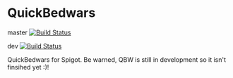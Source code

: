 # QuickBedwars 
master [![Build Status](https://travis-ci.org/ZargorNET/QuickBedwars.svg?branch=master)](https://travis-ci.org/ZargorNET/QuickBedwars)

dev [![Build Status](https://travis-ci.org/ZargorNET/QuickBedwars.svg?branch=dev)](https://travis-ci.org/ZargorNET/QuickBedwars)

QuickBedwars for Spigot. Be warned, QBW is still in development so it isn't finsihed yet :)!

